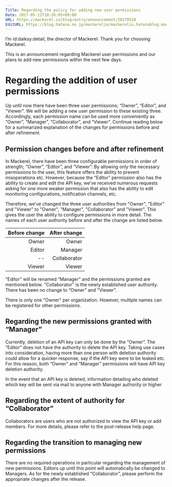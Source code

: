 ```yaml
---
Title: Regarding the policy for adding new user permissions
Date: 2017-05-12T18:26:05+09:00
URL: https://mackerel.io/blog/entry/announcement/20170510
EditURL: https://blog.hatena.ne.jp/mackerelio/mackerelio.hatenablog.mackerel.io/atom/entry/10328749687245580131
---
```


I’m id:daiksy:detail, the director of Mackerel. Thank you for choosing Mackerel.

This is an announcement regarding Mackerel user permissions and our plans to add new permissions within the next few days.

# Regarding the addition of user permissions

Up until now there have been three user permissions; “Owner”, “Editor”, and “Viewer”. We will be adding a new user permission to these existing three. Accordingly, each permission name can be used more conveniently as “Owner”, “Manager”, “Collaborator”, and “Viewer”. Continue reading below for a summarized explanation of the changes for permissions before and after refinement.

## Permission changes before and after refinement 
In Mackerel, there have been three configurable permissions in order of strength; “Owner”, “Editor”, and “Viewer”. By allowing only the necessary permissions to the user, this feature offers the ability to prevent misoperations etc. However, because the “Editor” permission also has the ability to create and edit the API key, we’ve received numerous requests asking for one more weaker permission that also has the ability to edit monitoring configurations, notification channels, etc. 

Therefore, we’ve changed the three user authorities from "Owner", "Editor" and "Viewer" to "Owner", "Manager", "Collaborator" and "Viewer". This gives the user the ability to configure permissions in more detail. The names of each user authority before and after the change are listed below.

| Before change | After change |
| ---: | ---: |
| Owner | Owner |
| Editor | Manager |
| -- | Collaborator |
| Viewer | Viewer|

"Editor" will be renamed “Manager” and the permissions granted are mentioned below. "Collaborator" is the newly established user authority. There has been no change to “Owner” and "Viewer".

There is only one "Owner" per organization. However, multiple names can be registered for other permissions.

## Regarding the new permissions granted with “Manager”

Currently, deletion of an API key can only be done by the “Owner”. The “Editor” does not have the authority to delete the API key. 
Taking use cases into consideration, having more than one person with deletion authority could allow for a quicker response, say if the API key were to be leaked etc.  For this reason, both “Owner” and “Manager” permissions will have API key deletion authority. 

In the event that an API key is deleted, information detailing who deleted which key will be sent via mail to anyone with Manager authority or higher

## Regarding the extent of authority for “Collaborator”

Collaborators are users who are not authorized to view the API key or add members. For more details, please refer to the post-release help page.

## Regarding the transition to managing new permissions

There are no required operations in particular regarding the management of new permissions. Editors up until this point will automatically be changed to Managers. As for the newly established “Collaborator”, please perform the appropriate changes after the release.

